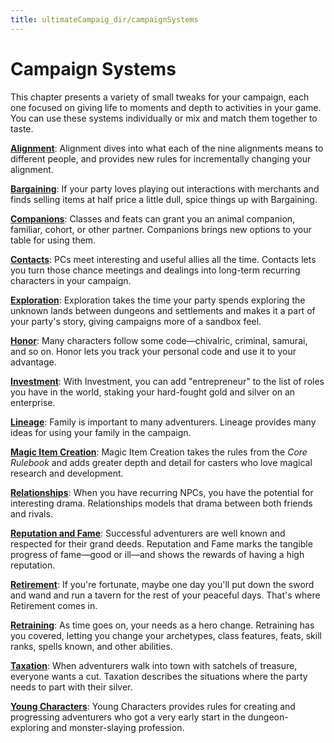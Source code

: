 ```yaml
---
title: ultimateCampaig_dir/campaignSystems
---
```

# Campaign Systems

This chapter presents a variety of small tweaks for your campaign, each one focused on giving life to moments and depth to activities in your game. You can use these systems individually or mix and match them together to taste.

[**Alignment**](ultimateCampaign/campaignSystem_dir/alignment): Alignment dives into what each of the nine alignments means to different people, and provides new rules for incrementally changing your alignment.

[**Bargaining**](ultimateCampaign/campaignSystem_dir/bargaining): If your party loves playing out interactions with merchants and finds selling items at half price a little dull, spice things up with Bargaining.

[**Companions**](ultimateCampaign/campaignSystem_dir/companions): Classes and feats can grant you an animal companion, familiar, cohort, or other partner. Companions brings new options to your table for using them.

[**Contacts**](ultimateCampaign/campaignSystem_dir/contacts): PCs meet interesting and useful allies all the time. Contacts lets you turn those chance meetings and dealings into long-term recurring characters in your campaign.

[**Exploration**](ultimateCampaign/campaignSystem_dir/exploration): Exploration takes the time your party spends exploring the unknown lands between dungeons and settlements and makes it a part of your party's story, giving campaigns more of a sandbox feel.

[**Honor**](ultimateCampaign/campaignSystem_dir/honor): Many characters follow some code—chivalric, criminal, samurai, and so on. Honor lets you track your personal code and use it to your advantage.

[**Investment**](ultimateCampaign/campaignSystem_dir/investment): With Investment, you can add "entrepreneur" to the list of roles you have in the world, staking your hard-fought gold and silver on an enterprise.

[**Lineage**](ultimateCampaign/campaignSystem_dir/lineage): Family is important to many adventurers. Lineage provides many ideas for using your family in the campaign.

[**Magic Item Creation**](ultimateCampaign/campaignSystem_dir/magicItemCreation): Magic Item Creation takes the rules from the _Core Rulebook_ and adds greater depth and detail for casters who love magical research and development.

[**Relationships**](ultimateCampaign/campaignSystem_dir/relationships): When you have recurring NPCs, you have the potential for interesting drama. Relationships models that drama between both friends and rivals.

[**Reputation and Fame**](ultimateCampaign/campaignSystem_dir/reputationAndFame): Successful adventurers are well known and respected for their grand deeds. Reputation and Fame marks the tangible progress of fame—good or ill—and shows the rewards of having a high reputation.

[**Retirement**](ultimateCampaign/campaignSystem_dir/retirement): If you're fortunate, maybe one day you'll put down the sword and wand and run a tavern for the rest of your peaceful days. That's where Retirement comes in.

[**Retraining**](ultimateCampaign/campaignSystem_dir/retraining): As time goes on, your needs as a hero change. Retraining has you covered, letting you change your archetypes, class features, feats, skill ranks, spells known, and other abilities.

[**Taxation**](ultimateCampaign/campaignSystem_dir/taxation): When adventurers walk into town with satchels of treasure, everyone wants a cut. Taxation describes the situations where the party needs to part with their silver.

[**Young Characters**](ultimateCampaign/campaignSystem_dir/youngCharacters): Young Characters provides rules for creating and progressing adventurers who got a very early start in the dungeon-exploring and monster-slaying profession.

